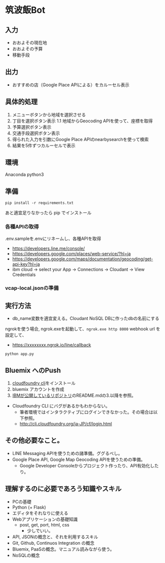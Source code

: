 # 筑波飯Bot

## 入力
- おおよその現在地
- おおよその予算
- 移動手段

## 出力
- おすすめの店（Google Place APIによる）をカルーセル表示


## 具体的処理

1. メニューボタンから地域を選択させる
1. 丁目を選択ボタン表示
    1.1 地域からGeocoding APIを使って、座標を取得
1. 予算選択ボタン表示
1. 交通手段選択ボタン表示
1. 得られた入力を引数にGoogle Place APIのnearbysearchを使って検索
1. 結果を5件ずつカルーセルで表示


## 環境
Anaconda python3

## 準備

`pip install -r requirements.txt`

あと適宜足りなかったら pip でインストール


### 各種APIの取得
.env.sampleを.envにリネームし、各種APIを取得

- https://developers.line.me/console/
- https://developers.google.com/places/web-service/?hl=ja
- https://developers.google.com/maps/documentation/geocoding/get-api-key?hl=ja
- ibm cloud -> select your App -> Connections -> Cloudant -> View Credentials

### vcap-local.jsonの準備


## 実行方法

- db_name変数を適宜変える。Cloudant NoSQL DBに作ったdbの名前にする

ngrokを使う場合,
ngrok.exeを起動して、`ngrok.exe http 8000`
webhook url を設定して、
- https://xxxxxxxx.ngrok.io/line/callback

`python app.py`


## Bluemix へのPush

1. [cloudfoundry cli](https://github.com/cloudfoundry/cli#downloads "cloudfoundry/cli: The official command line client for Cloud Foundry")をインストール
1. bluemix アカウントを作成
1. [IBMが公開しているリポジトリ](https://github.com/IBM-Bluemix/get-started-python#3-prepare-the-app-for-deployment "IBM-Bluemix/get-started-python: A Python application and tutorial that use Flask framework to provide a REST API to receive requests from the UI. The API then persists the data to a Cloudant database.")のREADME.mdの3.以降を参照。

- Cloudfoundry CLI にバグがあるかもわからない。
    - 筆者環境ではインタラクティブにログインできなかった。その場合は以下参照。
    - http://cli.cloudfoundry.org/ja-JP/cf/login.html

## その他必要なこと。

- LINE Messaging APIを使うための諸準備。ググるべし。
- Google Place API, Google Map Geocoding APIを使うための準備。
    - Google Developer Consoleからプロジェクト作ったり、API有効化したり。

## 理解するのに必要であろう知識やスキル
- PCの基礎
- Python (+ Flask)
- エディタをそれなりに使える
- Webアプリケーションの基礎知識
    - post, get, port, html, css
        - 少しでいい。
- API, JSONの概念と、それを利用するスキル
- Git, Github, Continuos Integration の概念
- Bluemix, PaaSの概念。マニュアル読みながら使う。
- NoSQLの概念